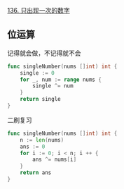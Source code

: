 [136. 只出现一次的数字](https://leetcode.cn/problems/single-number/)

## 位运算

记得就会做，不记得就不会

```go
func singleNumber(nums []int) int {
    single := 0
    for _, num := range nums {
        single ^= num
    }
    return single
}
```

二刷复习

```go
func singleNumber(nums []int) int {
    n := len(nums)
    ans := 0
    for i := 0; i < n; i ++ {
        ans ^= nums[i]
    }
    return ans
}
```

